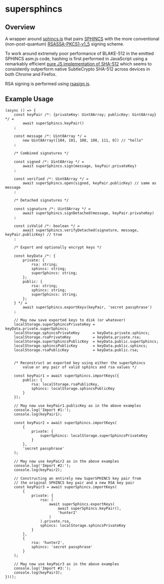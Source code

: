 # supersphincs

## Overview

A wrapper around [sphincs.js](https://github.com/cyph/sphincs.js) that pairs
[SPHINCS](https://sphincs.cr.yp.to) with the more conventional (non-post-quantum)
[RSASSA-PKCS1-v1_5](https://tools.ietf.org/html/rfc3447#section-8.2) signing scheme.

To work around extremely poor performance of BLAKE-512 in the emitted SPHINCS asm.js code,
hashing is first performed in JavaScript using a remarkably efficient [pure JS implementation
of SHA-512](https://github.com/emn178/js-sha512) which seems to consistently outperform
native SubtleCrypto SHA-512 across devices in both Chrome and Firefox.

RSA signing is performed using [rsasign.js](https://github.com/cyph/rsasign.js).

## Example Usage

	(async () => {
		const keyPair /*: {privateKey: Uint8Array; publicKey: Uint8Array} */ =
			await superSphincs.keyPair()
		;

		const message /*: Uint8Array */ =
			new Uint8Array([104, 101, 108, 108, 111, 0]) // "hello"
		;

		/* Combined signatures */

		const signed /*: Uint8Array */ =
			await superSphincs.sign(message, keyPair.privateKey)
		;

		const verified /*: Uint8Array */ =
			await superSphincs.open(signed, keyPair.publicKey) // same as message
		;

		/* Detached signatures */
		
		const signature /*: Uint8Array */ =
			await superSphincs.signDetached(message, keyPair.privateKey)
		;

		const isValid /*: boolean */ =
			await superSphincs.verifyDetached(signature, message, keyPair.publicKey) // true
		;

		/* Export and optionally encrypt keys */

		const keyData /*: {
			private: {
				rsa: string;
				sphincs: string;
				superSphincs: string;
			};
			public: {
				rsa: string;
				sphincs: string;
				superSphincs: string;
			};
		} */ =
			await superSphincs.exportKeys(keyPair, 'secret passphrase')
		;

		// May now save exported keys to disk (or whatever)
		localStorage.superSphincsPrivateKey = keyData.private.superSphincs;
		localStorage.sphincsPrivateKey      = keyData.private.sphincs;
		localStorage.rsaPrivateKey          = keyData.private.rsa;
		localStorage.superSphincsPublicKey  = keyData.public.superSphincs;
		localStorage.sphincsPublicKey       = keyData.public.sphincs;
		localStorage.rsaPublicKey           = keyData.public.rsa;


		/* Reconstruct an exported key using either the superSphincs
			value or any pair of valid sphincs and rsa values */

		const keyPair1 = await superSphincs.importKeys({
			public: {
				rsa: localStorage.rsaPublicKey,
				sphincs: localStorage.sphincsPublicKey
			}
		});

		// May now use keyPair1.publicKey as in the above examples
		console.log('Import #1:');
		console.log(keyPair1);

		const keyPair2 = await superSphincs.importKeys(
			{
				private: {
					superSphincs: localStorage.superSphincsPrivateKey
				}
			},
			'secret passphrase'
		);

		// May now use keyPair2 as in the above examples
		console.log('Import #2:');
		console.log(keyPair2);

		// Constructing an entirely new SuperSPHINCS key pair from
		// the original SPHINCS key pair and a new RSA key pair
		const keyPair3 = await superSphincs.importKeys(
			{
				private: {
					rsa: (
						await superSphincs.exportKeys(
							await superSphincs.keyPair(),
							'hunter2'
						)
					).private.rsa,
					sphincs: localStorage.sphincsPrivateKey
				}
			},
			{
				rsa: 'hunter2',
				sphincs: 'secret passphrase'
			}
		);

		// May now use keyPair3 as in the above examples
		console.log('Import #3:');
		console.log(keyPair3);
	})();
